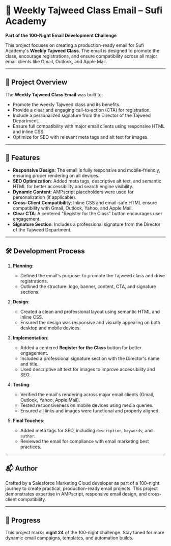 # 📖 Weekly Tajweed Class Email – Sufi Academy

**Part of the 100-Night Email Development Challenge**

This project focuses on creating a production-ready email for Sufi Academy's **Weekly Tajweed Class**. The email is designed to promote the class, encourage registrations, and ensure compatibility across all major email clients like Gmail, Outlook, and Apple Mail.

---

## 📩 Project Overview

The **Weekly Tajweed Class Email** was built to:
- Promote the weekly Tajweed class and its benefits.
- Provide a clear and engaging call-to-action (CTA) for registration.
- Include a personalized signature from the Director of the Tajweed Department.
- Ensure full compatibility with major email clients using responsive HTML and inline CSS.
- Optimize for SEO with relevant meta tags and alt text for images.

---

## 🧠 Features

- **Responsive Design**: The email is fully responsive and mobile-friendly, ensuring proper rendering on all devices.
- **SEO Optimization**: Added meta tags, descriptive alt text, and semantic HTML for better accessibility and search engine visibility.
- **Dynamic Content**: AMPscript placeholders were used for personalization (if applicable).
- **Cross-Client Compatibility**: Inline CSS and email-safe HTML ensure compatibility with Gmail, Outlook, Yahoo, and Apple Mail.
- **Clear CTA**: A centered "Register for the Class" button encourages user engagement.
- **Signature Section**: Includes a professional signature from the Director of the Tajweed Department.

---

## 🛠️ Development Process

1. **Planning**:
   - Defined the email's purpose: to promote the Tajweed class and drive registrations.
   - Outlined the structure: logo, banner, content, CTA, and signature sections.

2. **Design**:
   - Created a clean and professional layout using semantic HTML and inline CSS.
   - Ensured the design was responsive and visually appealing on both desktop and mobile devices.

3. **Implementation**:
   - Added a centered **Register for the Class** button for better engagement.
   - Included a professional signature section with the Director's name and title.
   - Used descriptive alt text for images to improve accessibility and SEO.

4. **Testing**:
   - Verified the email's rendering across major email clients (Gmail, Outlook, Yahoo, Apple Mail).
   - Tested responsiveness on mobile devices using media queries.
   - Ensured all links and images were functional and properly aligned.

5. **Final Touches**:
   - Added meta tags for SEO, including `description`, `keywords`, and `author`.
   - Reviewed the email for compliance with email marketing best practices.

---

## 📬 Author

Crafted by a Salesforce Marketing Cloud developer as part of a 100-night journey to create practical, production-ready email projects. This project demonstrates expertise in AMPscript, responsive email design, and cross-client compatibility.

---

## 📅 Progress

This project marks **night 24** of the 100-night challenge. Stay tuned for more dynamic email campaigns, templates, and automation builds.

